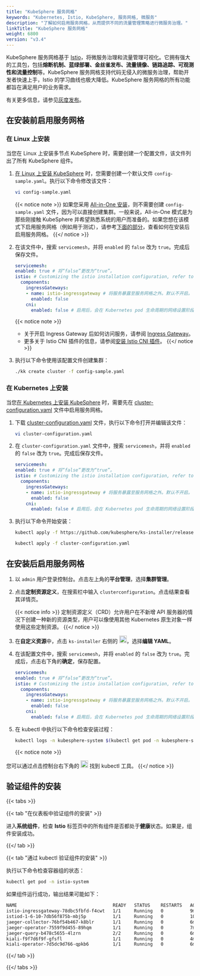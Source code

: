 ```yaml
---
title: "KubeSphere 服务网格"
keywords: "Kubernetes, Istio, KubeSphere, 服务网格, 微服务"
description: "了解如何启用服务网格，从而提供不同的流量管理策略进行微服务治理。"
linkTitle: "KubeSphere 服务网格"
weight: 6800
version: "v3.4"
---
```


KubeSphere 服务网格基于 [Istio](https://istio.io/)，将微服务治理和流量管理可视化。它拥有强大的工具包，包括**熔断机制、蓝绿部署、金丝雀发布、流量镜像、链路追踪、可观测性和流量控制**等。KubeSphere 服务网格支持代码无侵入的微服务治理，帮助开发者快速上手，Istio 的学习曲线也极大降低。KubeSphere 服务网格的所有功能都旨在满足用户的业务需求。

有关更多信息，请参见[灰度发布](../../project-user-guide/grayscale-release/overview/)。

## 在安装前启用服务网格

### 在 Linux 上安装

当您在 Linux 上安装多节点 KubeSphere 时，需要创建一个配置文件，该文件列出了所有 KubeSphere 组件。

1. [在 Linux 上安装 KubeSphere](../../installing-on-linux/introduction/multioverview/) 时，您需要创建一个默认文件 `config-sample.yaml`。执行以下命令修改该文件：

    ```bash
    vi config-sample.yaml
    ```

    {{< notice note >}}
如果您采用 [All-in-One 安装](../../quick-start/all-in-one-on-linux/)，则不需要创建 `config-sample.yaml` 文件，因为可以直接创建集群。一般来说，All-in-One 模式是为那些刚接触 KubeSphere 并希望熟悉系统的用户而准备的。如果您想在该模式下启用服务网格（例如用于测试），请参考[下面的部分](#在安装后启用服务网格)，查看如何在安装后启用服务网格。
    {{</ notice >}}

2. 在该文件中，搜索 `servicemesh`，并将 `enabled` 的 `false` 改为 `true`。完成后保存文件。

    ```yaml
    servicemesh:
    enabled: true # 将“false”更改为“true”。
    istio: # Customizing the istio installation configuration, refer to https://istio.io/latest/docs/setup/additional-setup/customize-installation/
      components:
        ingressGateways:
        - name: istio-ingressgateway # 将服务暴露至服务网格之外。默认不开启。
          enabled: false
        cni:
          enabled: false # 启用后，会在 Kubernetes pod 生命周期的网络设置阶段完成 Istio 网格的 pod 流量转发设置工作。
    ```
   
   {{< notice note >}}
   - 关于开启 Ingress Gateway 后如何访问服务，请参阅 [Ingress Gateway](https://istio.io/latest/zh/docs/tasks/traffic-management/ingress/ingress-control/)。
   - 更多关于 Istio CNI 插件的信息，请参阅[安装 Istio CNI 插件](https://istio.io/latest/zh/docs/setup/additional-setup/cni/)。
   {{</ notice >}}

3. 执行以下命令使用该配置文件创建集群：

    ```bash
    ./kk create cluster -f config-sample.yaml
    ```

### 在 Kubernetes 上安装

当您[在 Kubernetes 上安装 KubeSphere](../../installing-on-kubernetes/introduction/overview/) 时，需要先在 [cluster-configuration.yaml](https://github.com/kubesphere/ks-installer/releases/download/v3.4.1/cluster-configuration.yaml) 文件中启用服务网格。

1. 下载 [cluster-configuration.yaml](https://github.com/kubesphere/ks-installer/releases/download/v3.4.1/cluster-configuration.yaml) 文件，执行以下命令打开并编辑该文件：

    ```bash
    vi cluster-configuration.yaml
    ```

2. 在 `cluster-configuration.yaml` 文件中，搜索 `servicemesh`，并将  `enabled` 的 `false` 改为 `true`。完成后保存文件。

    ```yaml
    servicemesh:
    enabled: true # 将“false”更改为“true”。
    istio: # Customizing the istio installation configuration, refer to https://istio.io/latest/docs/setup/additional-setup/customize-installation/
      components:
        ingressGateways:
        - name: istio-ingressgateway # 将服务暴露至服务网格之外。默认不开启。
          enabled: false
        cni:
          enabled: false # 启用后，会在 Kubernetes pod 生命周期的网络设置阶段完成 Istio 网格的 pod 流量转发设置工作。
    ```

3. 执行以下命令开始安装：

    ```bash
    kubectl apply -f https://github.com/kubesphere/ks-installer/releases/download/v3.4.1/kubesphere-installer.yaml
    
    kubectl apply -f cluster-configuration.yaml
    ```

## 在安装后启用服务网格

1. 以 `admin` 用户登录控制台。点击左上角的**平台管理**，选择**集群管理**。
   
2. 点击**定制资源定义**，在搜索栏中输入 `clusterconfiguration`。点击结果查看其详情页。

    {{< notice info >}}
定制资源定义（CRD）允许用户在不新增 API 服务器的情况下创建一种新的资源类型，用户可以像使用其他 Kubernetes 原生对象一样使用这些定制资源。
    {{</ notice >}}

3. 在**自定义资源**中，点击 `ks-installer` 右侧的 <img src="/images/docs/v3.x/zh-cn/enable-pluggable-components/kubesphere-service-mesh/three-dots.png" height="20px">，选择**编辑 YAML**。
   
4. 在该配置文件中，搜索 `servicemesh`，并将 `enabled` 的 `false` 改为 `true`。完成后，点击右下角的**确定**，保存配置。

    ```yaml
    servicemesh:
    enabled: true # 将“false”更改为“true”。
    istio: # Customizing the istio installation configuration, refer to https://istio.io/latest/docs/setup/additional-setup/customize-installation/
      components:
        ingressGateways:
        - name: istio-ingressgateway # 将服务暴露至服务网格之外。默认不开启。
          enabled: false
        cni:
          enabled: false # 启用后，会在 Kubernetes pod 生命周期的网络设置阶段完成 Istio 网格的 pod 流量转发设置工作。
    ```

5. 在 kubectl 中执行以下命令检查安装过程：

    ```bash
    kubectl logs -n kubesphere-system $(kubectl get pod -n kubesphere-system -l 'app in (ks-install, ks-installer)' -o jsonpath='{.items[0].metadata.name}') -f
    ```

    {{< notice note >}}
    

您可以通过点击控制台右下角的 <img src="/images/docs/v3.x/zh-cn/enable-pluggable-components/kubesphere-service-mesh/hammer.png" height="20px"> 找到 kubectl 工具。
    {{</ notice >}}

## 验证组件的安装

{{< tabs >}}

{{< tab "在仪表板中验证组件的安装" >}}

进入**系统组件**，检查 **Istio** 标签页中的所有组件是否都处于**健康**状态。如果是，组件安装成功。

{{</ tab >}}

{{< tab "通过 kubectl 验证组件的安装" >}}

执行以下命令检查容器组的状态：

```bash
kubectl get pod -n istio-system
```

如果组件运行成功，输出结果可能如下：

```bash
NAME                                    READY   STATUS    RESTARTS   AGE
istio-ingressgateway-78dbc5fbfd-f4cwt   1/1     Running   0          9m5s
istiod-1-6-10-7db56f875b-mbj5p          1/1     Running   0          10m
jaeger-collector-76bf54b467-k8blr       1/1     Running   0          6m48s
jaeger-operator-7559f9d455-89hqm        1/1     Running   0          7m
jaeger-query-b478c5655-4lzrn            2/2     Running   0          6m48s
kiali-f9f7d6f9f-gfsfl                   1/1     Running   0          4m1s
kiali-operator-7d5dc9d766-qpkb6         1/1     Running   0          6m53s
```

{{</ tab >}}

{{</ tabs >}}
